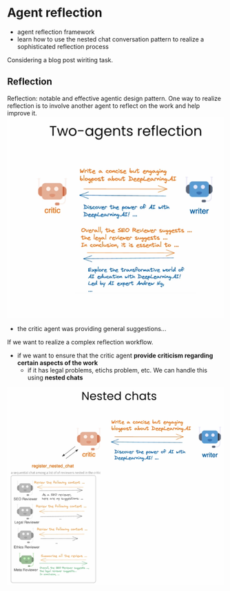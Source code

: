 # Agent reflection
- agent reflection framework
- learn how to use the nested chat conversation pattern to realize a sophisticated reflection process

Considering a blog post wiriting task.

## Reflection
Reflection: notable and effective agentic design pattern. One way to realize reflection is to involve another agent to reflect on the work and help improve it.
<img src="../img/reflection.png" alt="image" width="600"> 

- the critic agent was providing general suggestions...

If we want to realize a complex reflection workflow.
- if we want to ensure that the critic agent **provide criticism regarding certain aspects of the work**
  - if it has legal problems, etichs problem, etc.
We can handle this using **nested chats**
<img src="../img/nested chats.png" alt="image" width="600"> 
